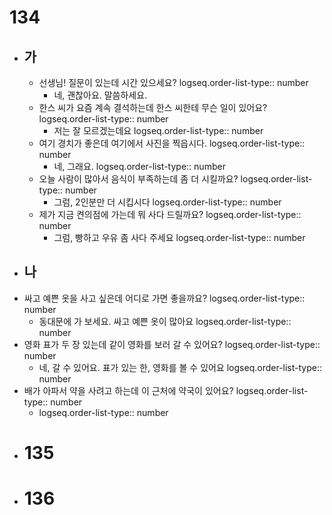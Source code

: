 # 134
- ## 가
	- 선생님! 질문이 있는데 시간 있으세요? 
	  logseq.order-list-type:: number
		- 네, 괜찮아요. 말씀하세요.
	- 한스 씨가 요즘 계속 결석하는데 한스 씨한테 무슨 일이 있어요?
	  logseq.order-list-type:: number
		- 저는 잘 모르겠는데요
		  logseq.order-list-type:: number
	- 여기 경치가 좋은데 여기에서 사진을 찍읍시다.
	  logseq.order-list-type:: number
		- 네, 그래요.
		  logseq.order-list-type:: number
	- 오늘 사람이 많아서 음식이 부족하는데 좀 더 시킬까요?
	  logseq.order-list-type:: number
		- 그럼, 2인분만 더 시킵시다
		  logseq.order-list-type:: number
	- 제가 지금 켠의점에 가는데 뭐 사다 드릴까요?
	  logseq.order-list-type:: number
		- 그럼, 빵하고 우유 좀 사다 주세요
		  logseq.order-list-type:: number
- ## 나
- 싸고 예쁜 옷을 사고 싶은데 어디로 가면 좋을까요?
  logseq.order-list-type:: number
	- 동대문에 가 보세요. 싸고 예쁜 옷이 많아요
	  logseq.order-list-type:: number
- 영화 표가 두 장 있는데 같이 영화를 보러 갈 수 있어요?
  logseq.order-list-type:: number
	- 네, 갈 수 있어요. 표가 있는 한, 영화를 볼 수 있어요
	  logseq.order-list-type:: number
- 배가 아파서 약을 사려고 하는데 이 근처에 약국이 있어요?
  logseq.order-list-type:: number
	- logseq.order-list-type:: number
- # 135
- # 136